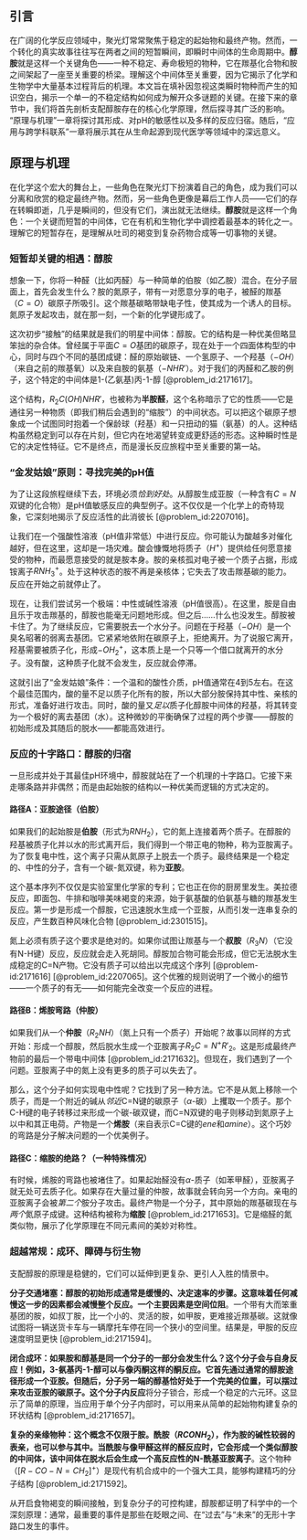 ## 引言
在广阔的化学反应领域中，聚光灯常常聚焦于稳定的起始物和最终产物。然而，一个转化的真实故事往往写在两者之间的短暂瞬间，即瞬时中间体的生命周期中。**醇胺**就是这样一个关键角色——一种不稳定、寿命极短的物种，它在羰基化合物和胺之间架起了一座至关重要的桥梁。理解这个中间体至关重要，因为它揭示了化学和生物学中大量基本过程背后的机理。本文旨在填补因忽视这类瞬时物种而产生的知识空白，揭示一个单一的不稳定结构如何成为解开众多谜题的关键。在接下来的章节中，我们将首先剖析支配醇胺存在的核心化学原理，然后探寻其广泛的影响。 “原理与机理”一章将探讨其形成、对pH的敏感性以及多样的反应归宿。随后，“应用与跨学科联系”一章将展示其在从生命起源到现代医学等领域中的深远意义。

## 原理与机理

在化学这个宏大的舞台上，一些角色在聚光灯下扮演着自己的角色，成为我们可以分离和欣赏的稳定最终产物。然而，另一些角色更像是幕后工作人员——它们的存在转瞬即逝，几乎是瞬间的，但没有它们，演出就无法继续。**醇胺**就是这样一个角色：一个关键而短暂的中间体，它在有机和生物化学中调控着最基本的转化之一。理解它的短暂存在，是理解从吐司的褐变到复杂药物合成等一切事物的关键。

### 短暂却关键的相遇：醇胺

想象一下，你将一种醛（比如丙醛）与一种简单的伯胺（如乙胺）混合。在分子层面上，首先会发生什么？胺的氮原子，带有一对愿意分享的电子，被醛的羰基（$C=O$）碳原子所吸引。这个羰基碳略带缺电子性，使其成为一个诱人的目标。氮原子发起攻击，就在那一刻，一个新的化学键形成了。

这次初步“接触”的结果就是我们的明星中间体：醇胺。它的结构是一种优美但略显笨拙的杂合体。曾经属于平面$C=O$基团的碳原子，现在处于一个四面体构型的中心，同时与四个不同的基团成键：醛的原始碳链、一个氢原子、一个羟基（$-OH$）（来自之前的羰基氧）以及来自胺的氨基（$-NHR'$）。对于我们的丙醛和乙胺的例子，这个特定的中间体是1-(乙氨基)丙-1-醇 [@problem_id:2171617]。

这个结构，$R_2C(OH)NHR'$，也被称为**半胺醛**，这个名称暗示了它的性质——它是通往另一种物质（即我们稍后会遇到的“缩胺”）的中间状态。可以把这个碳原子想象成一个试图同时抱着一个保龄球（羟基）和一只扭动的猫（氨基）的人。这种结构虽然稳定到可以存在片刻，但它内在地渴望转变成更舒适的形态。这种瞬时性是它的决定性特征。它不是终点，而是漫长反应旅程中至关重要的第一站。

### “金发姑娘”原则：寻找完美的pH值

为了让这段旅程继续下去，环境必须*恰到好处*。从醇胺生成亚胺（一种含有$C=N$双键的化合物）是pH值敏感反应的典型例子。这不仅仅是一个化学上的奇特现象，它深刻地揭示了反应活性的此消彼长 [@problem_id:2207016]。

让我们在一个强酸性溶液（pH值非常低）中进行反应。你可能认为酸越多对催化越好，但在这里，这却是一场灾难。酸会慷慨地将质子（$H^+$）提供给任何愿意接受的物种，而最愿意接受的就是胺本身。胺的亲核孤对电子被一个质子占据，形成铵离子$RNH_3^+$。处于这种状态的胺不再是亲核体；它失去了攻击羰基碳的能力。反应在开始之前就停止了。

现在，让我们尝试另一个极端：中性或碱性溶液（pH值很高）。在这里，胺是自由且乐于攻击羰基的，醇胺也能毫无问题地形成。但之后……什么也没发生。醇胺被卡住了。为了继续反应，它需要脱去一个水分子。问题在于羟基（$-OH$）是一个臭名昭著的弱离去基团。它紧紧地依附在碳原子上，拒绝离开。为了说服它离开，羟基需要被质子化，形成$-OH_2^+$，这本质上是一个只等一个借口就离开的水分子。没有酸，这种质子化就不会发生，反应就会停滞。

这就引出了“金发姑娘”条件：一个温和的酸性介质，pH值通常在$4$到$5$左右。在这个最佳范围内，酸的量不足以质子化所有的胺，所以大部分胺保持其中性、亲核的形式，准备好进行攻击。同时，酸的量又*足以*质子化醇胺中间体的羟基，将其转变为一个极好的离去基团（水）。这种微妙的平衡确保了过程的两个步骤——醇胺的初始形成及其随后的脱水——都能高效进行。

### 反应的十字路口：醇胺的归宿

一旦形成并处于其最佳pH环境中，醇胺就站在了一个机理的十字路口。它接下来走哪条路并非偶然；而是由起始胺的结构以一种优美而逻辑的方式决定的。

#### 路径A：亚胺途径（伯胺）

如果我们的起始胺是**伯胺**（形式为$RNH_2$），它的氮上连接着两个质子。在醇胺的羟基被质子化并以水的形式离开后，我们得到一个带正电的物种，称为亚胺离子。为了恢复电中性，这个离子只需从氮原子上脱去一个质子。最终结果是一个稳定的、中性的分子，含有一个碳-氮双键，称为**亚胺**。

这个基本序列不仅仅是实验室里化学家的专利；它也正在你的厨房里发生。美拉德反应，即面包、牛排和咖啡美味褐变的来源，始于氨基酸的伯氨基与糖的羰基发生反应。第一步是形成一个醇胺，它迅速脱水生成一个亚胺，从而引发一连串复杂的反应，产生数百种风味化合物 [@problem_id:2301515]。

氮上必须有质子这个要求是绝对的。如果你试图让羰基与一个**叔胺**（$R_3N$）（它没有N-H键）反应，反应就会走入死胡同。醇胺加合物可能会形成，但它无法脱水生成稳定的C=N产物。它没有质子可以给出以完成这个序列 [@problem-id:2171616] [@problem_id:2207065]。这个优雅的规则说明了一个微小的细节——一个质子的有无——如何能完全改变一个反应的进程。

#### 路径B：烯胺弯路（仲胺）

如果我们从一个**仲胺**（$R_2NH$）（氮上只有一个质子）开始呢？故事以同样的方式开始：形成一个醇胺，然后脱水生成一个亚胺离子$R_2C=N^+R'_2$。这是形成最终产物前的最后一个带电中间体 [@problem_id:2171632]。但现在，我们遇到了一个问题。亚胺离子中的氮上没有更多的质子可以失去了。

那么，这个分子如何实现电中性呢？它找到了另一种方法。它不是从氮上移除一个质子，而是一个附近的碱从*邻近*C=N键的碳原子（$\alpha$-碳）上攫取一个质子。那个C-H键的电子转移过来形成一个碳-碳双键，而C=N双键的电子则移动到氮原子上以中和其正电荷。产物是一个**烯胺**（来自表示C=C键的*ene*和*amine*）。这个巧妙的弯路是分子解决问题的一个优美例子。

#### 路径C：缩胺的绝路？（一种特殊情况）

有时候，烯胺的弯路也被堵住了。如果起始醛没有$\alpha$-质子（如苯甲醛），亚胺离子就无处可去质子化。如果存在大量过量的仲胺，故事就会转向另一个方向。亲电的亚胺离子会被*第二个*胺分子攻击。最终产物是一个分子，其中原始的羰基碳现在与*两个*氮原子成键。这种结构被称为**缩胺** [@problem_id:2171653]。它是缩醛的氮类似物，展示了化学原理在不同元素间的美妙对称性。

### 超越常规：成环、障碍与衍生物

支配醇胺的原理是稳健的，它们可以延伸到更复杂、更引人入胜的情景中。

**分子交通堵塞：**醇胺的初始形成通常是缓慢的、决定速率的步骤。这意味着任何减慢这一步的因素都会减慢整个反应。一个主要因素是**空间位阻**。一个带有大而笨重基团的胺，如叔丁胺，比一个小的、灵活的胺，如甲胺，更难接近羰基碳。这就像试图将一辆送货卡车与一辆摩托车停在同一个狭小的空间里。结果是，甲胺的反应速度明显更快 [@problem_id:2171594]。

**闭合成环：**如果胺和醇基是同一个分子的一部分会发生什么？这个分子会与自身反应！例如，3-氨基丙-1-醇可以与像丙酮这样的酮反应。它首先通过通常的醇胺途径形成一个亚胺。但随后，分子另一端的醇基恰好处于一个完美的位置，可以摆过来攻击亚胺的碳原子。这个**分子内反应**将分子锁合，形成一个稳定的六元环。这显示了简单的原理，当应用于单个分子内部时，可以用来从简单的起始物构建复杂的环状结构 [@problem_id:2171657]。

**复杂的亲缘物种：**这个概念不仅限于胺。酰胺（$RCONH_2$），作为胺的碱性较弱的表亲，也可以参与其中。当酰胺与像甲醛这样的醛反应时，它会形成一个类似醇胺的中间体，该中间体在脱水后会生成一个高反应性的**N-酰基亚胺离子**。这个物种（$[R-CO-N=CH_2]^+$）是现代有机合成中的一个强大工具，能够构建精巧的分子结构 [@problem_id:2171592]。

从开启食物褐变的瞬间接触，到复杂分子的可控构建，醇胺都证明了科学中的一个深刻原理：通常，最重要的事件是那些在眨眼之间、在“过去”与“未来”的无形十字路口发生的事件。

